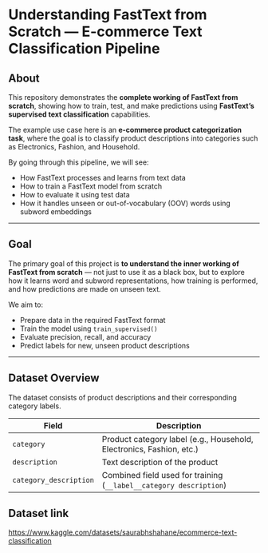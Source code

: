 # Understanding FastText from Scratch — E-commerce Text Classification Pipeline

## About
This repository demonstrates the **complete working of FastText from scratch**, showing how to train, test, and make predictions using **FastText’s supervised text classification** capabilities.  

The example use case here is an **e-commerce product categorization task**, where the goal is to classify product descriptions into categories such as Electronics, Fashion, and Household.

By going through this pipeline, we will see:
- How FastText processes and learns from text data  
- How to train a FastText model from scratch  
- How to evaluate it using test data  
- How it handles unseen or out-of-vocabulary (OOV) words using subword embeddings  

---

## Goal
The primary goal of this project is **to understand the inner working of FastText from scratch** — not just to use it as a black box, but to explore how it learns word and subword representations, how training is performed, and how predictions are made on unseen text.

We aim to:
- Prepare data in the required FastText format  
- Train the model using `train_supervised()`  
- Evaluate precision, recall, and accuracy  
- Predict labels for new, unseen product descriptions  

---

## Dataset Overview
The dataset consists of product descriptions and their corresponding category labels.

| Field | Description |
|--------|--------------|
| `category` | Product category label (e.g., Household, Electronics, Fashion, etc.) |
| `description` | Text description of the product |
| `category_description` | Combined field used for training (`__label__category description`) |

## Dataset link
 https://www.kaggle.com/datasets/saurabhshahane/ecommerce-text-classification
